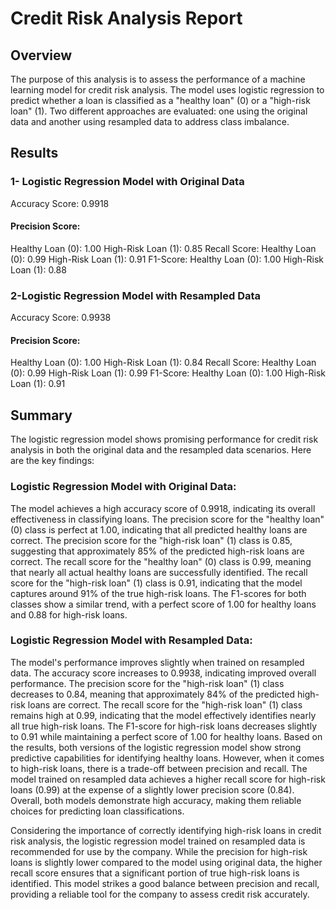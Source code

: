 # Credit Risk Analysis Report

## Overview

The purpose of this analysis is to assess the performance of a machine learning model for credit risk analysis. The model uses logistic regression to predict whether a loan is classified as a "healthy loan" (0) or a "high-risk loan" (1). Two different approaches are evaluated: one using the original data and another using resampled data to address class imbalance.

## Results

### 1- Logistic Regression Model with Original Data

Accuracy Score: 0.9918

#### Precision Score:
Healthy Loan (0): 1.00
High-Risk Loan (1): 0.85
Recall Score:
Healthy Loan (0): 0.99
High-Risk Loan (1): 0.91
F1-Score:
Healthy Loan (0): 1.00
High-Risk Loan (1): 0.88

### 2-Logistic Regression Model with Resampled Data

Accuracy Score: 0.9938

#### Precision Score:
Healthy Loan (0): 1.00
High-Risk Loan (1): 0.84
Recall Score:
Healthy Loan (0): 0.99
High-Risk Loan (1): 0.99
F1-Score:
Healthy Loan (0): 1.00
High-Risk Loan (1): 0.91

## Summary

The logistic regression model shows promising performance for credit risk analysis in both the original data and the resampled data scenarios. Here are the key findings:

### Logistic Regression Model with Original Data:

The model achieves a high accuracy score of 0.9918, indicating its overall effectiveness in classifying loans.
The precision score for the "healthy loan" (0) class is perfect at 1.00, indicating that all predicted healthy loans are correct.
The precision score for the "high-risk loan" (1) class is 0.85, suggesting that approximately 85% of the predicted high-risk loans are correct.
The recall score for the "healthy loan" (0) class is 0.99, meaning that nearly all actual healthy loans are successfully identified.
The recall score for the "high-risk loan" (1) class is 0.91, indicating that the model captures around 91% of the true high-risk loans.
The F1-scores for both classes show a similar trend, with a perfect score of 1.00 for healthy loans and 0.88 for high-risk loans.

### Logistic Regression Model with Resampled Data:

The model's performance improves slightly when trained on resampled data.
The accuracy score increases to 0.9938, indicating improved overall performance.
The precision score for the "high-risk loan" (1) class decreases to 0.84, meaning that approximately 84% of the predicted high-risk loans are correct.
The recall score for the "high-risk loan" (1) class remains high at 0.99, indicating that the model effectively identifies nearly all true high-risk loans.
The F1-score for high-risk loans decreases slightly to 0.91 while maintaining a perfect score of 1.00 for healthy loans.
Based on the results, both versions of the logistic regression model show strong predictive capabilities for identifying healthy loans. However, when it comes to high-risk loans, there is a trade-off between precision and recall. The model trained on resampled data achieves a higher recall score for high-risk loans (0.99) at the expense of a slightly lower precision score (0.84). Overall, both models demonstrate high accuracy, making them reliable choices for predicting loan classifications.

Considering the importance of correctly identifying high-risk loans in credit risk analysis, the logistic regression model trained on resampled data is recommended for use by the company. While the precision for high-risk loans is slightly lower compared to the model using original data, the higher recall score ensures that a significant portion of true high-risk loans is identified. This model strikes a good balance between precision and recall, providing a reliable tool for the company to assess credit risk accurately.
